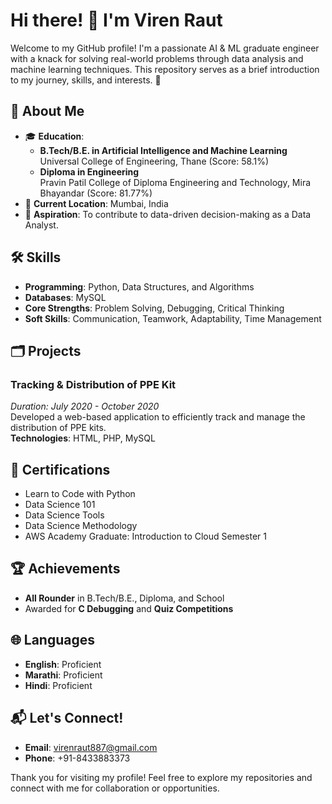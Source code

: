 # Hi there! 👋 I'm Viren Raut

Welcome to my GitHub profile! I'm a passionate AI & ML graduate engineer with a knack for solving real-world problems through data analysis and machine learning techniques. This repository serves as a brief introduction to my journey, skills, and interests. 🚀

## 🌟 About Me

- 🎓 **Education**: 
  - **B.Tech/B.E. in Artificial Intelligence and Machine Learning**  
    Universal College of Engineering, Thane (Score: 58.1%)  
  - **Diploma in Engineering**  
    Pravin Patil College of Diploma Engineering and Technology, Mira Bhayandar (Score: 81.77%)
- 📍 **Current Location**: Mumbai, India
- 🌱 **Aspiration**: To contribute to data-driven decision-making as a Data Analyst.

## 🛠️ Skills

- **Programming**: Python, Data Structures, and Algorithms  
- **Databases**: MySQL  
- **Core Strengths**: Problem Solving, Debugging, Critical Thinking  
- **Soft Skills**: Communication, Teamwork, Adaptability, Time Management  

## 🗂️ Projects

### Tracking & Distribution of PPE Kit  
*Duration: July 2020 - October 2020*  
Developed a web-based application to efficiently track and manage the distribution of PPE kits.  
**Technologies**: HTML, PHP, MySQL  

## 📜 Certifications

- Learn to Code with Python  
- Data Science 101  
- Data Science Tools  
- Data Science Methodology  
- AWS Academy Graduate: Introduction to Cloud Semester 1  

## 🏆 Achievements

- **All Rounder** in B.Tech/B.E., Diploma, and School  
- Awarded for **C Debugging** and **Quiz Competitions**

## 🌐 Languages

- **English**: Proficient  
- **Marathi**: Proficient  
- **Hindi**: Proficient  

## 📬 Let's Connect!

- **Email**: virenraut887@gmail.com  
- **Phone**: +91-8433883373  

Thank you for visiting my profile! Feel free to explore my repositories and connect with me for collaboration or opportunities.
```
